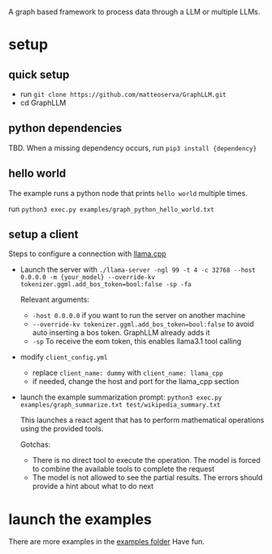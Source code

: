 A graph based framework to process data through a LLM or multiple LLMs.

# setup

## quick setup
- run `git clone https://github.com/matteoserva/GraphLLM.git`
- cd GraphLLM

## python dependencies
TBD. When a missing dependency occurs, run `pip3 install {dependency}`

## hello world
The example runs a python node that prints `hello world` multiple times.

run `python3 exec.py examples/graph_python_hello_world.txt`

## setup a client
Steps to configure a connection with [llama.cpp](https://github.com/ggerganov/llama.cpp)
- Launch the server with `./llama-server -ngl 99 -t 4 -c 32768 --host 0.0.0.0 -m {your_model} --override-kv tokenizer.ggml.add_bos_token=bool:false -sp -fa`
  
  Relevant arguments:
  - `-host 0.0.0.0` if you want to run the server on another machine
  - `--override-kv tokenizer.ggml.add_bos_token=bool:false` to avoid auto inserting a bos token. GraphLLM already adds it
  - `-sp` To receive the eom token, this enables llama3.1 tool calling

- modify `client_config.yml`

  - replace `client_name: dummy` with `client_name: llama_cpp`
  - if needed, change the host and port for the llama_cpp section
    
- launch the example summarization prompt:
  `python3 exec.py examples/graph_summarize.txt test/wikipedia_summary.txt`

  This launches a react agent that has to perform mathematical operations using the provided tools.
  
  Gotchas:
  - There is no direct tool to execute the operation. The model is forced to combine the available tools to complete the request
  - The model is not allowed to see the partial results. The errors should provide a hint about what to do next

# launch the examples

There are more examples in the [examples folder](https://github.com/matteoserva/GraphLLM/tree/main/examples)
Have fun.
